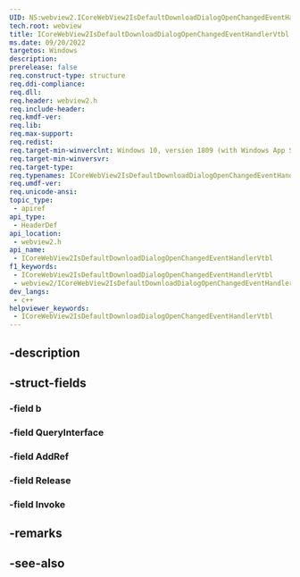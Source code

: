 ```yaml
---
UID: NS:webview2.ICoreWebView2IsDefaultDownloadDialogOpenChangedEventHandlerVtbl
tech.root: webview
title: ICoreWebView2IsDefaultDownloadDialogOpenChangedEventHandlerVtbl
ms.date: 09/20/2022
targetos: Windows
description: 
prerelease: false
req.construct-type: structure
req.ddi-compliance: 
req.dll: 
req.header: webview2.h
req.include-header: 
req.kmdf-ver: 
req.lib: 
req.max-support: 
req.redist: 
req.target-min-winverclnt: Windows 10, version 1809 (with Windows App SDK 1.1 or later)
req.target-min-winversvr: 
req.target-type: 
req.typenames: ICoreWebView2IsDefaultDownloadDialogOpenChangedEventHandlerVtbl
req.umdf-ver: 
req.unicode-ansi: 
topic_type:
 - apiref
api_type:
 - HeaderDef
api_location:
 - webview2.h
api_name:
 - ICoreWebView2IsDefaultDownloadDialogOpenChangedEventHandlerVtbl
f1_keywords:
 - ICoreWebView2IsDefaultDownloadDialogOpenChangedEventHandlerVtbl
 - webview2/ICoreWebView2IsDefaultDownloadDialogOpenChangedEventHandlerVtbl
dev_langs:
 - c++
helpviewer_keywords:
 - ICoreWebView2IsDefaultDownloadDialogOpenChangedEventHandlerVtbl
---
```


## -description

## -struct-fields

### -field b

### -field QueryInterface

### -field AddRef

### -field Release

### -field Invoke

## -remarks

## -see-also

